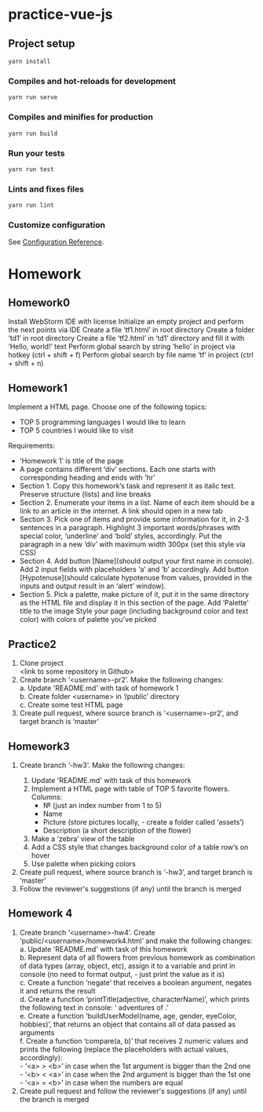 # practice-vue-js

## Project setup
```
yarn install
```

### Compiles and hot-reloads for development
```
yarn run serve
```

### Compiles and minifies for production
```
yarn run build
```

### Run your tests
```
yarn run test
```

### Lints and fixes files
```
yarn run lint
```

### Customize configuration
See [Configuration Reference](https://cli.vuejs.org/config/).

# Homework
## Homework0
Install WebStorm IDE with license
Initialize an empty project and perform the next points via IDE
Create a file ‘tf1.html’ in root directory
Create a folder ‘td1’ in root directory
Create a file ‘tf2.html’ in ‘td1’ directory and fill it with ‘Hello, world!’ text
Perform global search by string ‘hello’ in project via hotkey (ctrl + shift + f)
Perform global search by file name ‘tf’ in project (ctrl + shift + n)

## Homework1
Implement a HTML page. Choose one of the following topics:
- TOP 5 programming languages I would like to learn
- TOP 5 countries I would like to visit

Requirements:
- ‘Homework 1’ is title of the page
- A page contains different ‘div’ sections. Each one starts with corresponding heading and ends with ‘hr’
- Section 1. Copy this homework’s task and represent it as italic text. Preserve structure (lists) and line breaks
- Section 2. Enumerate your items in a list. Name of each item should be a link to an article in the internet. A link should open in a new tab
- Section 3. Pick one of items and provide some information for it, in 2-3 sentences in a paragraph. Highlight 3 important words/phrases with special color, ‘underline’ and ‘bold’ styles, accordingly. Put the paragraph in a new ‘div’ with maximum width 300px (set this style via CSS)
- Section 4. Add button [Name](should output your first name in console).
Add 2 input fields with placeholders ‘a’ and ‘b’ accordingly.
Add button [Hypotenuse](should calculate hypotenuse from values, provided in the inputs and output result in an  ‘alert’ window). 
- Section 5. Pick a palette, make picture of it, put it in the same directory as the HTML file and display it in this section of the page. Add ‘Palette’ title to the image
Style your page (including background color and text color) with colors of palette you’ve picked

## Practice2  

1. Clone project  
\<link to some repository in Github>  
2. Create branch ‘\<username>-pr2’. Make the following changes:  
a. Update 'README.md' with task of homework 1  
b. Create folder \<username> in ‘/public’ directory  
c. Create some test HTML page  
3. Create pull request, where source branch is ‘\<username>-pr2’, and target branch is ‘master’ 


## Homework3
1. Create branch ‘<username>-hw3’. Make the following changes:
    1. Update 'README.md' with task of this homework
    2. Implement a HTML page with table of TOP 5 favorite flowers. Columns: 
        - № (just an index number from 1 to 5)
        - Name
        - Picture (store pictures locally, - create a folder called ‘assets’)
        - Description (a short description of the flower)
    3. Make a ‘zebra’ view of the table
    4. Add a CSS style that changes background color of a table row’s on hover
    5. Use palette when picking colors
2. Create pull request, where source branch is ‘<username>-hw3’, and target branch is ‘master’ 
3. Follow the reviewer's suggestions (if any) until the branch is merged

## Homework 4  
1. Create branch ‘\<username>-hw4’. Create ‘public/\<username>/homework4.html’ and make the following changes:  
    a. Update 'README.md' with task of this homework  
    b. Represent data of all flowers from previous homework as combination of data types (array, object, etc), assign it to a variable and print in console (no need to format output, - just print the value as it is)  
    c. Create a function ‘negate’ that receives a boolean argument, negates it and returns the result  
    d. Create a function ‘printTitle(adjective, characterName)’, which prints the following text in console: ‘<adjective> adventures of <name of character>.’  
    e. Create a function ‘buildUserModel(name, age, gender, eyeColor, hobbies)’, that returns an object that contains all of data passed as arguments  
    f. Create a function ‘compare(a, b)’ that receives 2 numeric values and prints the following (replace the placeholders with actual values, accordingly):  
        - ‘\<a> > \<b>’ in case when the 1st argument is bigger than the 2nd one  
        - ‘\<b> < \<a>’ in case when the 2nd argument is bigger than the 1st one  
        - ‘\<a> = \<b>’ in case when the numbers are equal  
2. Create pull request and follow the reviewer's suggestions (if any) until the branch is merged  

